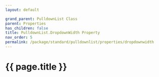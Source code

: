 ```yaml
---
layout: default

grand_parent: PulldownList Class
parent: Properties
has_children: false
title: PulldownList.DropdownWidth Property
nav_order: 5
permalink: /package/standard/pulldownlist/properties/dropdownwidth
---
```

# {{ page.title }}

